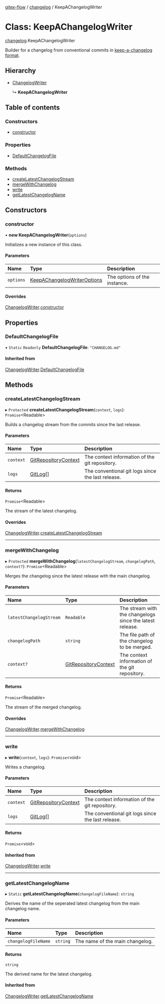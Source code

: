 [gitex-flow](../README.md) / [changelog](../modules/changelog.md) / KeepAChangelogWriter

# Class: KeepAChangelogWriter

[changelog](../modules/changelog.md).KeepAChangelogWriter

Builder for a changelog from conventional commits in [keep-a-changelog format](https://keepachangelog.com/en/1.0.0/).

## Hierarchy

- [ChangelogWriter](changelog.changelogwriter.md)

  ↳ **KeepAChangelogWriter**

## Table of contents

### Constructors

- [constructor](changelog.keepachangelogwriter.md#constructor)

### Properties

- [DefaultChangelogFile](changelog.keepachangelogwriter.md#defaultchangelogfile)

### Methods

- [createLatestChangelogStream](changelog.keepachangelogwriter.md#createlatestchangelogstream)
- [mergeWithChangelog](changelog.keepachangelogwriter.md#mergewithchangelog)
- [write](changelog.keepachangelogwriter.md#write)
- [getLatestChangelogName](changelog.keepachangelogwriter.md#getlatestchangelogname)

## Constructors

### constructor

• **new KeepAChangelogWriter**(`options`)

Initializes a new instance of this class.

#### Parameters

| Name | Type | Description |
| :------ | :------ | :------ |
| `options` | [KeepAChangelogWriterOptions](../interfaces/changelog.keepachangelogwriteroptions.md) | The options of the instance. |

#### Overrides

[ChangelogWriter](changelog.changelogwriter.md).[constructor](changelog.changelogwriter.md#constructor)

## Properties

### DefaultChangelogFile

▪ `Static` `Readonly` **DefaultChangelogFile**: ``"CHANGELOG.md"``

#### Inherited from

[ChangelogWriter](changelog.changelogwriter.md).[DefaultChangelogFile](changelog.changelogwriter.md#defaultchangelogfile)

## Methods

### createLatestChangelogStream

▸ `Protected` **createLatestChangelogStream**(`context`, `logs`): `Promise`<Readable\>

Builds a changelog stream from the commits since the last release.

#### Parameters

| Name | Type | Description |
| :------ | :------ | :------ |
| `context` | [GitRepositoryContext](../interfaces/git.gitrepositorycontext.md) | The context information of the git repository. |
| `logs` | [GitLog](../interfaces/git.gitlog.md)[] | The conventional git logs since the last release. |

#### Returns

`Promise`<Readable\>

The stream of the latest changelog.

#### Overrides

[ChangelogWriter](changelog.changelogwriter.md).[createLatestChangelogStream](changelog.changelogwriter.md#createlatestchangelogstream)

___

### mergeWithChangelog

▸ `Protected` **mergeWithChangelog**(`latestChangelogStream`, `changelogPath`, `context?`): `Promise`<Readable\>

Merges the changelog since the latest release with the main changelog.

#### Parameters

| Name | Type | Description |
| :------ | :------ | :------ |
| `latestChangelogStream` | `Readable` | The stream with the changelogs since the latest release. |
| `changelogPath` | `string` | The file path of the changelog to be merged. |
| `context?` | [GitRepositoryContext](../interfaces/git.gitrepositorycontext.md) | The context information of the git repository. |

#### Returns

`Promise`<Readable\>

The stream of the merged changelog.

#### Overrides

[ChangelogWriter](changelog.changelogwriter.md).[mergeWithChangelog](changelog.changelogwriter.md#mergewithchangelog)

___

### write

▸ **write**(`context`, `logs`): `Promise`<void\>

Writes a changelog.

#### Parameters

| Name | Type | Description |
| :------ | :------ | :------ |
| `context` | [GitRepositoryContext](../interfaces/git.gitrepositorycontext.md) | The context information of the git repository. |
| `logs` | [GitLog](../interfaces/git.gitlog.md)[] | The conventional git logs since the last release. |

#### Returns

`Promise`<void\>

#### Inherited from

[ChangelogWriter](changelog.changelogwriter.md).[write](changelog.changelogwriter.md#write)

___

### getLatestChangelogName

▸ `Static` **getLatestChangelogName**(`changelogFileName`): `string`

Derives the name of the seperated latest changelog from the main changelog name.

#### Parameters

| Name | Type | Description |
| :------ | :------ | :------ |
| `changelogFileName` | `string` | The name of the main changelog. |

#### Returns

`string`

The derived name for the latest changelog.

#### Inherited from

[ChangelogWriter](changelog.changelogwriter.md).[getLatestChangelogName](changelog.changelogwriter.md#getlatestchangelogname)
